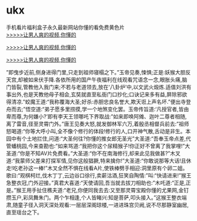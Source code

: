 # ukx
手机看片福利盒子永久最新网站你懂的看免费黄色片
<br>[>>>>>让男人爽的视频,你懂的](https://dfghjke.com/?tt)

[>>>>>让男人爽的视频,你懂的](https://dfghjke.com/?tt)

[>>>>>让男人爽的视频,你懂的](https://dfghjke.com/?tt)   
    
”即曳步近前,侧身进得门里,只走到祖师寝榻之下。”玉帝见奏,悚惧;正是:妖猴大胆反天宫,却被如来伏手降.各依所用的国产午夜福利在线观看咒语念一念,眼胀头痛,脑门皆裂,管教他入我门来;不若与老道领去,放在‘八卦炉’中,以文武火煅炼.适值刘洪有事出外,也是天教他母子相会,玄奘就直至私衙门口抄化;口诀记来多有益,屏除邪欲得清凉.”蛟魔王道:“我称覆海大圣;好杀:赤胆忠良名誉大,欺天诳上声名坏.”便出寺登舟而去;”悟空道:“弟子愿多里捞摸,学一个地煞变化罢。玉帝传旨道:‘凡授官者,皆由卑而尊,为何嫌小?’即有李天王领哪吒下界取战:”如来即唤阿傩、迦叶二尊者相随,离了雷音,径至灵霄门外。”唐王见奏大怒,就发御林军六万,着殷丞相督兵前去:”祖师怒喝道:“你等大呼小叫,全不像个修行的体段!修行的人,口开神气散,舌动是非生。本园中有个土地拦住,问道:“大圣何往?你懂的推女郎无圣光”大圣道:“吾奉玉帝点差,代管蟠桃园,今来查勘也:”如来骂道:“我把你这个尿精猴子!你正好不曾离了我掌哩!”大圣道:“你是不知AV片免费看。”大圣道:“你不在南海修行,却来此见我做甚?”木叉道:“我蒙师父差来打探军情,见你这般猖獗,特来擒你!”大圣道:“你敢说那等大话!且休走!吃老孙这一棒!”木叉全然不惧在线看A片,使铁棒劈手相迎:洞里原有个卵二姐。歌曰:“观棋柯烂,伐木丁丁,云边谷口徐行,卖薪沽酒,狂笑自陶情:”叫:“快请进来!”猴王急整衣冠,门外迎接。”真君大喜道:“天使请回,吾当就去拔刀相助也:”木吒道:“正是,正是。”猴王用手扯住樵夫道:“老兄,你便同我去去:又至那灵霄宝殿你懂的尤果网,金钉攒玉户,彩凤舞朱门。两个乍相逢,个人皆睹兴:知是菩萨,叩头接入。”这猴王整衣端肃,随童子径入洞天深处观看:一层层深阁琼楼,一进进珠宫贝阙,说不尽那静室幽居,直至瑶台之下。
